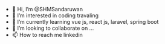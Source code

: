 - 👋 Hi, I’m @SHMSandaruwan
- 👀 I’m interested in coding travaling 
- 🌱 I’m currently learning vue js, react js, laravel, spring boot
- 💞️ I’m looking to collaborate on ...
- 📫 How to reach me linkedin

<!---
SHMSandaruwan/SHMSandaruwan is a ✨ special ✨ repository because its `README.md` (this file) appears on your GitHub profile.
You can click the Preview link to take a look at your changes.
--->
